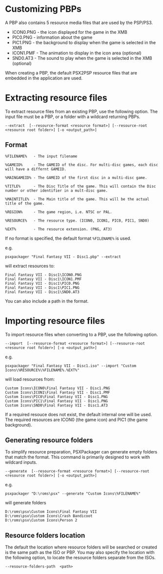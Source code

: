 # Customizing PBPs

A PBP also contains 5 resource media files that are used by the PSP/PS3.

* ICON0.PNG - the icon displayed for the game in the XMB
* PIC0.PNG - information about the game
* PIC1.PNG - the background to display when the game is selected in the XMB
* ICON1.PMF - The animation to display in the icon area (optional)
* SND0.AT3 - The sound to play when the game is selected in the XMB (optional)

When creating a PBP, the default PSX2PSP resource files that are embedded in the application are used.

# Extracting resource files

To extract resource files from an existing PBP, use the following option.  The input file must be a PBP, or a folder with a wildcard returning PBPs.

```
--extract  [--resource-format <resource format>] [--resource-root <resource root folder>] [-o <output_path>] 
```

## Format

```
%FILENAME%   - The input filename
 
%GAMEID%     - The GAMEID of the disc. For multi-disc games, each disc will have a differnt GAMEID. 

%MAINGAMEID% - The GAMEID of the first disc in a multi-disc game.

%TITLE%      - The Disc Title of the game. This will contain the Disc number or other identifier in a mult-disc game.

%MAINTITLE%  - The Main title of the game. This will be the actual title of the game.

%REGION%     - The game region, i.e. NTSC or PAL.

%RESOURCE%   - The resource type. (ICON0, ICON1, PIC0, PIC1, SND0)

%EXT%        - The resource extension. (PNG, AT3)

```

If no format is specified, the default format `%FILENAME%` is used.

e.g.

```
psxpackager "Final Fantasy VII - Disc1.pbp" --extract
```

will extract resources to:

```
Final Fantasy VII - Disc1\ICON0.PNG
Final Fantasy VII - Disc1\ICON1.PMF
Final Fantasy VII - Disc1\PIC0.PNG
Final Fantasy VII - Disc1\PIC1.PNG
Final Fantasy VII - Disc1\SND0.AT3
```

You can also include a path in the format.

# Importing resource files

To import resource files when converting to a PBP, use the following option.

```
--import  [--resource-format <resource format>] [--resource-root <resource root folder>] [-o <output_path>]
```

e.g.

```
psxpackager "Final Fantasy VII - Disc1.iso" --import "Custom Icons\%RESOURCE%\%FILENAME%.%EXT%"
```

will load resources from:

```
Custom Icons\ICON0\Final Fantasy VII - Disc1.PNG
Custom Icons\ICON1\Final Fantasy VII - Disc1.PMF
Custom Icons\PIC0\Final Fantasy VII - Disc1.PNG
Custom Icons\PIC1\Final Fantasy VII - Disc1.PNG
Custom Icons\SND0\Final Fantasy VII - Disc1.AT3
```

If a required resouce does not exist, the default internal one will be used.  The required resources are ICON0 (the game icon) and PIC1 (the game background).

## Generating resource folders

To simplify resource preparation, PSXPackager can generate empty folders that match the format.  This command is primarily designed to work with wildcard inputs.

```
--generate  [--resource-format <resource format>] [--resource-root <resource root folder>] [-o <output_path>]
```

e.g.

```
psxpackager "D:\roms\psx" --generate "Custom Icons\%FILENAME%"
```

will generate folders

```
D:\roms\psx\Custom Icons\Final Fantasy VII
D:\roms\psx\Custom Icons\Crash Bandicoot
D:\roms\psx\Custom Icons\Person 2
```

## Resource folders location

The default the location where resource folders will be searched or created is the same path as the ISO or PBP.  You may also specify the location with the following option, to locate the resource folders separate from the ISOs.

```
--resource-folders-path  <path> 
```
